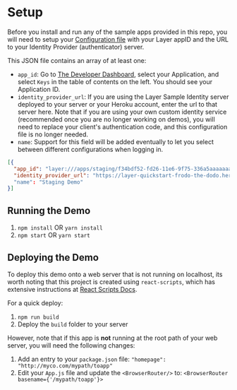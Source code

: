 # Setup

Before you install and run any of the sample apps provided in this repo, you will need to setup your [Configuration file](./src/LayerConfiguration.json) with your Layer appID and the URL to your Identity Provider (authenticator) server.

This JSON file contains an array of at least one:

* `app_id`: Go to [The Developer Dashboard](https://dashboard.layer.com), select your Application, and select `Keys` in the table of contents on the left.  You should see your Application ID.
* `identity_provider_url`: If you are using the Layer Sample Identity server deployed to your server or your Heroku account, enter the url to that server here.  Note that if you are using your own custom identity service (recommended once you are no longer working on demos), you will need to replace your client's authentication code, and this configuration file is no longer needed.
* `name`: Support for this field will be added eventually to let you select between different configurations when logging in.

```json
[{
  "app_id": "layer:///apps/staging/f34bdf52-fd26-11e6-9f75-336a5aaaaaaa",
  "identity_provider_url": "https://layer-quickstart-frodo-the-dodo.herokuapp.com"
  "name": "Staging Demo"
}]
```

## Running the Demo

1. `npm install` OR `yarn install`
2. `npm start` OR `yarn start`


## Deploying the Demo

To deploy this demo onto a web server that is not running on localhost, its worth noting that this project
is created using `react-scripts`, which has extensive instructions at [React Scripts Docs](https://github.com/facebook/create-react-app/blob/master/packages/react-scripts/template/README.md).

For a quick deploy:

1. `npm run build`
2. Deploy the `build` folder to your server

However, note that if this app is **not** running at the root path of your web server, you will need the following changes:

1. Add an entry to your `package.json` file: `"homepage": "http://myco.com/mypath/toapp"`
2. Edit your `App.js` file and update the `<BrowserRouter/>` to: `<BrowserRouter basename={'/mypath/toapp'}>`
